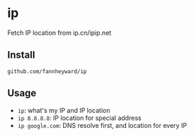 # ip

Fetch IP location from ip.cn/ipip.net

## Install

`github.com/fannheyward/ip`

## Usage

* `ip`: what's my IP and IP location
* `ip 8.8.8.8`: IP location for special address
* `ip google.com`: DNS resolve first, and location for every IP
